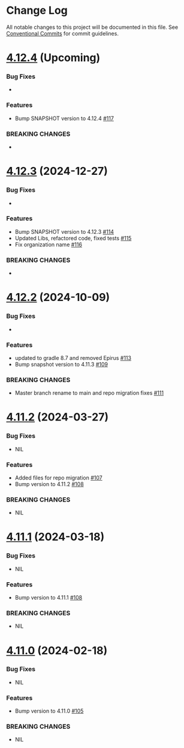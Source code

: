 # Change Log

All notable changes to this project will be documented in this file.
See [Conventional Commits](https://conventionalcommits.org) for commit guidelines.

# [4.12.4]() (Upcoming)

### Bug Fixes

*

### Features

* Bump SNAPSHOT version to 4.12.4 [#117](https://github.com/hyperledger/web3j-openapi/pull/117)

### BREAKING CHANGES

*

# [4.12.3]() (2024-12-27)

### Bug Fixes

* 

### Features

* Bump SNAPSHOT version to 4.12.3 [#114](https://github.com/hyperledger/web3j-openapi/pull/114)
* Updated Libs, refactored code, fixed tests [#115](https://github.com/hyperledger/web3j-openapi/pull/115)
* Fix organization name [#116](https://github.com/hyperledger-web3j/web3j-openapi/pull/116)

### BREAKING CHANGES

* 

# [4.12.2](https://github.com/web3j/web3j-openapi/releases/tag/v4.12.2) (2024-10-09)

### Bug Fixes

*

### Features

* updated to gradle 8.7 and removed Epirus [#113](https://github.com/hyperledger/web3j-openapi/pull/113)
* Bump snapshot version to 4.11.3 [#109](https://github.com/hyperledger/web3j-openapi/pull/109)

### BREAKING CHANGES

* Master branch rename to main and repo migration fixes [#111](https://github.com/hyperledger/web3j-openapi/pull/111)

# [4.11.2](https://github.com/web3j/web3j-openapi/releases/tag/v4.11.2) (2024-03-27)

### Bug Fixes

* NIL

### Features

* Added files for repo migration [#107](https://github.com/web3j/web3j-openapi/pull/107)
* Bump version to 4.11.2 [#108](https://github.com/web3j/web3j-openapi/pull/108)

### BREAKING CHANGES

* NIL


# [4.11.1](https://github.com/web3j/web3j-openapi/releases/tag/v4.11.1) (2024-03-18)

### Bug Fixes

* NIL

### Features

* Bump version to 4.11.1 [#108](https://github.com/web3j/web3j-openapi/pull/108)

### BREAKING CHANGES

* NIL


# [4.11.0](https://github.com/web3j/web3j-openapi/releases/tag/v4.11.0) (2024-02-18)

### Bug Fixes

* NIL

### Features

* Bump version to 4.11.0 [#105](https://github.com/web3j/web3j-openapi/pull/105)

### BREAKING CHANGES

* NIL
